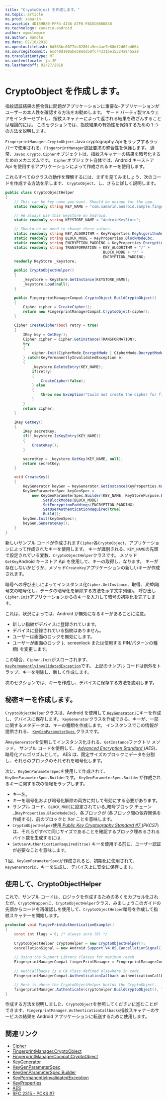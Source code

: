 ```yaml
---
title: "CryptoObject を作成します。"
ms.topic: article
ms.prod: xamarin
ms.assetid: 4D159B80-FFF4-4136-A7F0-F8A5C6B86838
ms.technology: xamarin-android
author: mgmclemore
ms.author: mamcle
ms.date: 02/16/2018
ms.openlocfilehash: 6d383bc6077dc0286fa5ee4ae7e88df2d62e4664
ms.sourcegitcommit: 6cd40d190abe38edd50fc74331be15324a845a28
ms.translationtype: MT
ms.contentlocale: ja-JP
ms.lasthandoff: 02/27/2018
---
```

# <a name="creating-a-cryptoobject"></a>CryptoObject を作成します。

指紋認証結果の整合性に問題がアプリケーションに重要な&ndash;アプリケーションがユーザーの本人性を確認する方法をお勧めします。 サード パーティ製マルウェアをインターセプトし、指紋スキャナーによって返される結果を改ざんすることは理論的には。 このセクションでは、指紋結果の有効性を保持するための 1 つの方法を説明します。 

`FingerprintManager.CryptoObject` Java cryptography Api をラップするラッパーで使用される、`FingerprintManager`認証要求の整合性を保護します。 通常、`Javax.Crypto.Cipher`オブジェクトは、指紋スキャナーの結果を暗号化するためのメカニズムです。 `Cipher`オブジェクト自体では、Android キーストア Api を使用するアプリケーションによって作成されるキーを使用します。

これらすべてのクラスの動作を理解するには、まずを見てみましょう、次のコードを作成する方法を示します、 `CryptoObject`、し、さらに詳しく説明します。

```csharp
public class CryptoObjectHelper
{
    // This can be key name you want. Should be unique for the app.
    static readonly string KEY_NAME = "com.xamarin.android.sample.fingerprint_authentication_key";

    // We always use this keystore on Android.
    static readonly string KEYSTORE_NAME = "AndroidKeyStore";

    // Should be no need to change these values.
    static readonly string KEY_ALGORITHM = KeyProperties.KeyAlgorithmAes;
    static readonly string BLOCK_MODE = KeyProperties.BlockModeCbc;
    static readonly string ENCRYPTION_PADDING = KeyProperties.EncryptionPaddingPkcs7;
    static readonly string TRANSFORMATION = KEY_ALGORITHM + "/" +
                                            BLOCK_MODE + "/" +
                                            ENCRYPTION_PADDING;
    readonly KeyStore _keystore;

    public CryptoObjectHelper()
    {
        _keystore = KeyStore.GetInstance(KEYSTORE_NAME);
        _keystore.Load(null);
    }

    public FingerprintManagerCompat.CryptoObject BuildCryptoObject()
    {
        Cipher cipher = CreateCipher();
        return new FingerprintManagerCompat.CryptoObject(cipher);
    }

    Cipher CreateCipher(bool retry = true)
    {
        IKey key = GetKey();
        Cipher cipher = Cipher.GetInstance(TRANSFORMATION);
        try
        {
            cipher.Init(CipherMode.EncryptMode | CipherMode.DecryptMode, key);
        } catch(KeyPermanentlyInvalidatedException e)
        {
            _keystore.DeleteEntry(KEY_NAME);
            if(retry)
            {
                CreateCipher(false);
            } else
            {
                throw new Exception("Could not create the cipher for fingerprint authentication.", e);
            }
        }
        return cipher;
    }

    IKey GetKey()
    {
        IKey secretKey;
        if(!_keystore.IsKeyEntry(KEY_NAME))
        {
            CreateKey();
        }

        secretKey = _keystore.GetKey(KEY_NAME, null);
        return secretKey;
    }

    void CreateKey()
    {
        KeyGenerator keyGen = KeyGenerator.GetInstance(KeyProperties.KeyAlgorithmAes, KEYSTORE_NAME);
        KeyGenParameterSpec keyGenSpec =
            new KeyGenParameterSpec.Builder(KEY_NAME, KeyStorePurpose.Encrypt | KeyStorePurpose.Decrypt)
                .SetBlockModes(BLOCK_MODE)
                .SetEncryptionPaddings(ENCRYPTION_PADDING)
                .SetUserAuthenticationRequired(true)
                .Build();
        keyGen.Init(keyGenSpec);
        keyGen.GenerateKey();
    }
}
```

新しいサンプル コードが作成されます`Cipher`各`CryptoObject`、アプリケーションによって作成されたキーを使用します。 キーが識別される、`KEY_NAME`の先頭で設定されている変数、`CryptoObjectHelper`クラスです。 メソッド`GetKey`Android キーストア Api を使用して、キーの取得し、なります。 キーが存在しないかどうか、メソッド`CreateKey`アプリケーションの新しいキーが作成されます。

暗号への呼び出しによってインスタンス化`Cipher.GetInstance`、取得、_変換_(暗号文の暗号化し、データの暗号化を解除する方法を示す文字列値)。 呼び出し`Cipher.Init`アプリケーションからのキーを入力して暗号の初期化を完了します。 

これは、状況によっては、Android が無効になるキーがあることに注意。 

* 新しい指紋がデバイスに登録されています。
* デバイスに登録されている指紋はありません。
* ユーザーは画面のロックを無効にします。
* ユーザーが画面のロック (、screenlock または使用する PIN/パターンの種類) を変更します。

この場合、`Cipher.Init`がスローされます、 [ `KeyPermanentlyInvalidatedException`](http://developer.android.com/reference/android/security/keystore/KeyPermanentlyInvalidatedException.html)です。 上記のサンプル コードは例外をトラップ、キーを削除し、新しく作成します。

次のセクションでは、キーを作成し、デバイスに保存する方法を説明します。

## <a name="creating-a-secret-key"></a>秘密キーを作成します。

`CryptoObjectHelper`クラスは、Android を使用して[ `KeyGenerator` ](https://developer.xamarin.com/api/type/Javax.Crypto.KeyGenerator/)にキーを作成し、デバイスに保存します。 `KeyGenerator`クラスを作成できる、キーが、一部に関するメタデータは、キーの種類を作成します。 インスタンスでこの情報が提供される、 [ `KeyGenParameterSpec` ](http://developer.android.com/reference/android/security/keystore/KeyGenParameterSpec.html)クラスです。 

A`KeyGenerator`を使用してインスタンス化される、`GetInstance`ファクトリ メソッド。 サンプル コードを使用して、 [ _Advanced Encryption Standard_ ](https://en.wikipedia.org/wiki/Advanced_Encryption_Standard) (_AES_)、暗号化アルゴリズムとして。 AES は、固定サイズのブロックにデータを分割し、それらのブロックのそれぞれを暗号化します。

次に、`KeyGenParameterSpec`を使用して作成されて、`KeyGenParameterSpec.Builder`です。 `KeyGenParameterSpec.Builder`が作成されるキーに関する次の情報をラップします。

* キー名。
* キーを暗号化および暗号化解除の両方に対して有効にする必要があります。
* サンプル コード、`BLOCK_MODE`に設定されている_暗号ブロック チェーン_(`KeyProperties.BlockModeCbc`)、各ブロックが (各ブロック間の依存関係を作成する)、前のブロックと Xor ことを意味します。 
* `CryptoObjectHelper`使用[ _Public Key Cryptography Standard #7_ ](https://tools.ietf.org/html/rfc2315) (_PKCS7_) は、それらがすべて同じサイズであることを確認するブロック埋めるされるバイト数を生成するには.
* `SetUserAuthenticationRequired(true)` キーを使用する前に、ユーザー認証が必要なことを意味します。

1 回、`KeyGenParameterSpec`が作成されると、初期化に使用されて、`KeyGenerator`は、キーを生成し、デバイス上に安全に保存します。 

## <a name="using-the-cryptoobjecthelper"></a>使用して、CryptoObjectHelper

これで、サンプル コードは、ロジックを作成するための多くをカプセル化されたが、`CryptoWrapper`に、`CryptoObjectHelper`クラス、みましょうこのガイドの先頭からコードを再確認しを使用して、`CryptoObjectHelper`暗号を作成して指紋スキャナーを開始します。 

```csharp
protected void FingerPrintAuthenticationExample()
{
    const int flags = 0; /* always zero (0) */
    
    CryptoObjectHelper cryptoHelper = new CryptoObjectHelper();
    cancellationSignal = new Android.Support.V4.OS.CancellationSignal();
    
    // Using the Support Library classes for maximum reach
    FingerprintManagerCompat fingerPrintManager = FingerprintManagerCompat.From(this);
    
    // AuthCallbacks is a C# class defined elsewhere in code.
    FingerprintManagerCompat.AuthenticationCallback authenticationCallback = new MyAuthCallbackSample(this);

    // Here is where the CryptoObjectHelper builds the CryptoObject. 
    fingerprintManager.Authenticate(cryptohelper.BuildCryptoObject(), flags, cancellationSignal, authenticationCallback, null);
}
```

作成する方法を説明しました、`CryptoObject`を参照してくださいに進むことができます、`FingerprintManager.AuthenticationCallbacks`指紋スキャナーのサービスの結果を Android アプリケーションに転送するために使用します。



## <a name="related-links"></a>関連リンク

- [Cipher](https://developer.xamarin.com/api/type/Javax.Crypto.Cipher/)
- [FingerprintManager.CryptoObject](http://developer.android.com/reference/android/hardware/fingerprint/FingerprintManager.CryptoObject.html)
- [FingerprintManagerCompat.CryptoObject](http://developer.android.com/reference/android/support/v4/hardware/fingerprint/FingerprintManagerCompat.CryptoObject.html)
- [KeyGenerator](https://developer.xamarin.com/api/type/Javax.Crypto.KeyGenerator/)
- [KeyGenParameterSpec](http://developer.android.com/reference/android/security/keystore/KeyGenParameterSpec.html)
- [KeyGenParameterSpec.Builder](http://developer.android.com/reference/android/security/keystore/KeyGenParameterSpec.Builder.html)
- [KeyPermanentlyInvalidatedException](http://developer.android.com/reference/android/security/keystore/KeyPermanentlyInvalidatedException.html)
- [KeyProperties](http://developer.android.com/reference/android/security/keystore/KeyProperties.html)
- [AES](https://en.wikipedia.org/wiki/Advanced_Encryption_Standard)
- [RFC 2315 - PCKS #7](https://tools.ietf.org/html/rfc2315)
